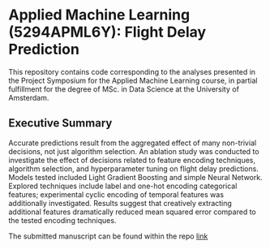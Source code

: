 # Applied Machine Learning (5294APML6Y): Flight Delay Prediction

This repository contains code corresponding to the analyses presented in the Project Symposium for the Applied Machine Learning course, in partial fulfillment for the degree of MSc. in Data Science at the University of Amsterdam.

## Executive Summary

Accurate predictions result from the aggregated effect of many non-trivial decisions, not just algorithm selection. An ablation study was conducted to investigate the effect of decisions related to feature encoding techniques, algorithm selection, and hyperparameter tuning on flight delay predictions. Models tested included Light Gradient Boosting and simple Neural Network. Explored techniques include label and one-hot encoding categorical features; experimental cyclic encoding of temporal features was additionally investigated. Results suggest that creatively extracting additional features dramatically reduced mean squared error compared to the tested encoding techniques. 

The submitted manuscript can be found within the repo [link](https://raw.github.com/jah377/NLP_GeneralAssembly/main/report/manuscript.pdf)
